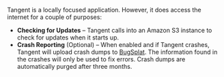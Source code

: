 Tangent is a locally focused application. However, it does access the internet for a couple of purposes:

* **Checking for Updates** – Tangent calls into an Amazon S3 instance to check for updates when it starts up.
* **Crash Reporting** (Optional) – When enabled and if Tangent crashes, Tangent will upload crash dumps to [BugSplat](https://BugSplat.com). The information found in the crashes will only be used to fix errors. Crash dumps are automatically purged after three months.